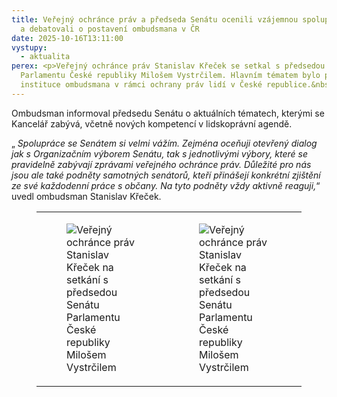 ```yaml
---
title: Veřejný ochránce práv a předseda Senátu ocenili vzájemnou spolupráci
  a debatovali o postavení ombudsmana v ČR
date: 2025-10-16T13:11:00
vystupy:
  - aktualita
perex: <p>Veřejný ochránce práv Stanislav Křeček se setkal s předsedou Senátu
  Parlamentu České republiky Milošem Vystrčilem. Hlavním tématem bylo postavení
  instituce ombudsmana v rámci ochrany práv lidí v České republice.&nbsp;</p>
---
```

<p>Ombudsman informoval předsedu Senátu o aktuálních tématech, kterými se Kancelář zabývá, včetně nových kompetencí v&nbsp;lidskoprávní agendě.</p>
<p>„
<i>Spolupráce se Senátem si velmi vážím. Zejména oceňuji otevřený dialog jak s Organizačním výborem Senátu, tak s jednotlivými výbory, které se pravidelně zabývají zprávami veřejného ochránce práv. Důležité pro nás jsou ale také podněty samotných senátorů, kteří přinášejí konkrétní zjištění ze své každodenní práce s občany. Na tyto podněty vždy aktivně reaguji,</i>“ uvedl ombudsman Stanislav Křeček.</p>
<figure class="table">
<table>
<tbody>
<tr>
<td>
<figure class="image">
<img src="https://www.ochrance.cz/aktualne/verejny_ochrance_prav_a_predseda_senatu_ocenili_vzajemnou_spolupraci_a_debatovali_o_postaveni_ombudsmana_v_cr/img-20251015-wa0008_1_.jpg" alt="Veřejný ochránce práv Stanislav Křeček na setkání s předsedou Senátu Parlamentu České republiky Milošem Vystrčilem"></figure></td>
<td>
<figure class="image">
<img src="https://www.ochrance.cz/aktualne/verejny_ochrance_prav_a_predseda_senatu_ocenili_vzajemnou_spolupraci_a_debatovali_o_postaveni_ombudsmana_v_cr/img-20251015-wa0003.jpg" alt="Veřejný ochránce práv Stanislav Křeček na setkání s předsedou Senátu Parlamentu České republiky Milošem Vystrčilem"></figure></td></tr></tbody></table></figure>
